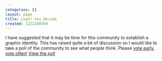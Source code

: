```yaml
---
categories: []
layout: page
title: Logo? You Decide
created: 1222180359
---
```

I have suggested that it may be time for this community to establish a graphic identity. This has raised quite a bit of discussion so I would like to take a poll of the community to see what people think. Please <a href="http://www.micropoll.com/akira/mpview/479444-107406">vote early, vote often!</a> <a href="http://www.micropoll.com/akira/mpresult/479444-107406">View the poll</A>
